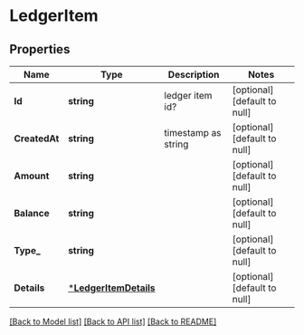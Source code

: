 # LedgerItem

## Properties
Name | Type | Description | Notes
------------ | ------------- | ------------- | -------------
**Id** | **string** | ledger item id? | [optional] [default to null]
**CreatedAt** | **string** | timestamp as string | [optional] [default to null]
**Amount** | **string** |  | [optional] [default to null]
**Balance** | **string** |  | [optional] [default to null]
**Type_** | **string** |  | [optional] [default to null]
**Details** | [***LedgerItemDetails**](LedgerItem_details.md) |  | [optional] [default to null]

[[Back to Model list]](../README.md#documentation-for-models) [[Back to API list]](../README.md#documentation-for-api-endpoints) [[Back to README]](../README.md)


